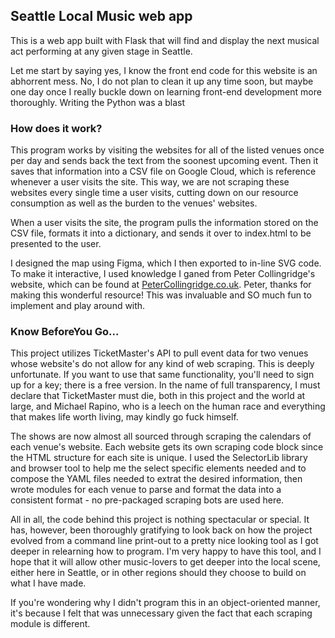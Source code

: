 <h2> Seattle Local Music web app</h2>
<p>This is a web app built with Flask that will find and display the next musical act 
performing at any given stage in Seattle.</p>
<p>Let me start by saying yes, I know the front end code for this website is an abhorrent mess.  No,
I do not plan to clean it up any time soon, but maybe one day once I really buckle down on learning 
front-end development more thoroughly.  Writing the Python was a blast</p>


<h3>How does it work?</h3>
<p>This program works by visiting the websites for all of the listed venues once per day and
sends back the text from the soonest upcoming event.  Then it saves that information into a CSV file
on Google Cloud, which is reference whenever a user visits the site.  This way, we are not scraping
these websites every single time a user visits, cutting down on our resource consumption as well as 
the burden to the venues' websites.</p>

<p>When a user visits the site, the program pulls the information stored on the CSV file, formats
 it into a dictionary, and sends it over to index.html to be presented to the user.</p>

<p>I designed the map using Figma, which I then exported to in-line SVG code.  To make it
interactive, I used knowledge I ganed from Peter Collingridge's website, which can be found at 
<a href="https://www.petercollingridge.co.uk/">PeterCollingridge.co.uk</a>.  Peter, thanks
for making this wonderful resource!  This was invaluable and SO much fun to implement and play
around with.</p>

<h3>Know BeforeYou Go...</h3>
<p>This project utilizes TicketMaster's API to pull event data for two venues whose website's do not
allow for any kind of web scraping. This is deeply unfortunate. If you want to use
that same functionality, you'll need to sign up for a key; there is a free version. In the name of 
full transparency, I must declare that TicketMaster must die, both in this project and the world
at large, and Michael Rapino, who is a leech on the human race and everything that makes life worth 
living, may kindly go fuck himself.</p>

<p>The shows are now almost all sourced through scraping the calendars of each venue's website. Each 
website gets its own scraping code block since the HTML structure for each site is unique.  I used the
SelectorLib library and browser tool to help me the select specific elements needed and to compose the 
YAML files needed to extrat the desired information, then wrote modules for each venue to parse and 
format the data into a consistent format - no pre-packaged scraping bots are used here.</p>
<p>All in all, the code behind this project is nothing spectacular or special.  It has, however, 
been thoroughly gratifying to look back on how the project evolved from a command line print-out to 
a pretty nice looking tool as I got deeper in relearning how to program.  I'm very happy to have 
this tool, and I hope that it will allow other music-lovers to get deeper into the local scene, 
either here in Seattle, or in other regions should they choose to build on what I have made.</p>
<p>If you're wondering why I didn't program this in an object-oriented manner, it's because I felt
that was unnecessary given the fact that each scraping module is different.</p>
<p></p>
<p></p>
<p></p>
<p></p>
<p></p>
<p></p>
<p></p>
<p></p>